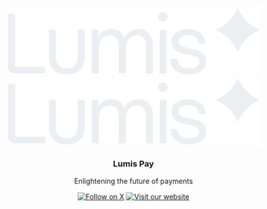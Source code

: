 <a id="readme-top"></a>

<!-- PROJECT LOGO -->
<br />
<div align="center">
  <a href="https://lumispay.com">
    <img src="images/lumispay-logo-dark.png#gh-dark-mode-only" alt="Logo Lumis Pay" >
    <img src="images/lumispay-logo-dark.png#gh-light-mode-only" alt="Logo Lumis Pay" >
  </a>

<h3 align="center">Lumis Pay</h3>

  <p align="center">
    Enlightening the future of payments
  </p>

[![Follow on X](https://img.shields.io/badge/Follow-on%20X-121923?logo=x&logoColor=white&label=Follow)](https://x.com/lumispay)
[![Visit our website](https://img.shields.io/badge/Visit%20our%20website-121923?logo=google-chrome&logoColor=white)](https://lumispay.com)

</div>
